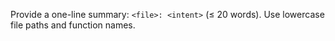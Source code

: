 Provide a one-line summary: `<file>: <intent>` (≤ 20 words). Use lowercase file paths and function names. 